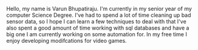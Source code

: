 Hello, my name is Varun Bhupatiraju. I'm currently in my senior year of my computer Science Degree. I've had to spend a lot of time cleaning up bad sensor data, so I hope I can learn a few techniques to deal with that I've also spent a good amount of time working with sql databases and have a big one I am currently working on some automation for. In my free time I enjoy developing modifcations for video games.
